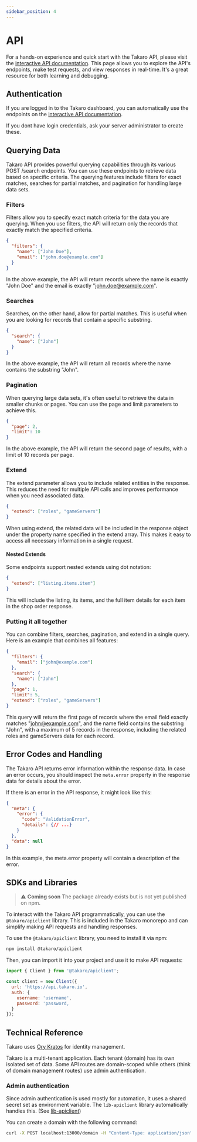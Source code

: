 ```yaml
---
sidebar_position: 4
---
```


# API

For a hands-on experience and quick start with the Takaro API, please visit the [interactive API documentation](https://api.takaro.io/api.html). This page allows you to explore the API's endpoints, make test requests, and view responses in real-time. It's a great resource for both learning and debugging.

## Authentication

If you are logged in to the Takaro dashboard, you can automatically use the endpoints on the [interactive API documentation](https://api.takaro.io/api.html).

If you dont have login credentials, ask your server administrator to create these.

## Querying Data

Takaro API provides powerful querying capabilities through its various POST /search endpoints. You can use these endpoints to retrieve data based on specific criteria. The querying features include filters for exact matches, searches for partial matches, and pagination for handling large data sets.

### Filters

Filters allow you to specify exact match criteria for the data you are querying. When you use filters, the API will return only the records that exactly match the specified criteria.

```json
{
  "filters": {
    "name": ["John Doe"],
    "email": ["john.doe@example.com"]
  }
}
```

In the above example, the API will return records where the name is exactly "John Doe" and the email is exactly "john.doe@example.com".

### Searches

Searches, on the other hand, allow for partial matches. This is useful when you are looking for records that contain a specific substring.

```json
{
  "search": {
    "name": ["John"]
  }
}
```

In the above example, the API will return all records where the name contains the substring "John".

### Pagination

When querying large data sets, it's often useful to retrieve the data in smaller chunks or pages. You can use the page and limit parameters to achieve this.

```json
{
  "page": 2,
  "limit": 10
}
```

In the above example, the API will return the second page of results, with a limit of 10 records per page.

### Extend

The extend parameter allows you to include related entities in the response. This reduces the need for multiple API calls and improves performance when you need associated data.

```json
{
  "extend": ["roles", "gameServers"]
}
```

When using extend, the related data will be included in the response object under the property name specified in the extend array. This makes it easy to access all necessary information in a single request.

#### Nested Extends

Some endpoints support nested extends using dot notation:

```json
{
  "extend": ["listing.items.item"]
}
```

This will include the listing, its items, and the full item details for each item in the shop order response.

### Putting it all together

You can combine filters, searches, pagination, and extend in a single query. Here is an example that combines all features:

```json
{
  "filters": {
    "email": ["john@example.com"]
  },
  "search": {
    "name": ["John"]
  },
  "page": 1,
  "limit": 5,
  "extend": ["roles", "gameServers"]
}
```

This query will return the first page of records where the email field exactly matches "john@example.com", and the name field contains the substring "John", with a maximum of 5 records in the response, including the related roles and gameServers data for each record.

## Error Codes and Handling

The Takaro API returns error information within the response data. In case an error occurs, you should inspect the `meta.error` property in the response data for details about the error.

If there is an error in the API response, it might look like this:

```json
{
  "meta": {
    "error": {
      "code": "ValidationError",
      "details": {// ...}
    }
  },
  "data": null
}
```

In this example, the meta.error property will contain a description of the error.

## SDKs and Libraries

> ⚠️ **Coming soon**
> The package already exists but is not yet published on npm.

To interact with the Takaro API programmatically, you can use the `@takaro/apiclient` library. This is included in the Takaro monorepo and can simplify making API requests and handling responses.

To use the `@takaro/apiclient` library, you need to install it via npm:

```sh
npm install @takaro/apiclient
```

Then, you can import it into your project and use it to make API requests:

```javascript
import { Client } from '@takaro/apiclient';

const client = new Client({
  url: 'https://api.takaro.io',
  auth: {
    username: 'username',
    password: 'password,
  }
});
```

## Technical Reference

Takaro uses [Ory Kratos](https://www.ory.sh/kratos/) for identity management.

Takaro is a multi-tenant application. Each tenant (domain) has its own isolated set of data. Some API routes are domain-scoped while others (think of domain management routes) use admin authentication.

### Admin authentication

Since admin authentication is used mostly for automation, it uses a shared secret set as environment variable.
The `lib-apiclient` library automatically handles this. (See [lib-apiclient](https://github.com/gettakaro/takaro/blob/main/packages/lib-apiclient/README.md))

You can create a domain with the following command:

```sh
curl -X POST localhost:13000/domain -H "Content-Type: application/json" -H "X-Takaro-Admin-Token: xxx" --data '{"name": "test-domain"}' | jq
```
